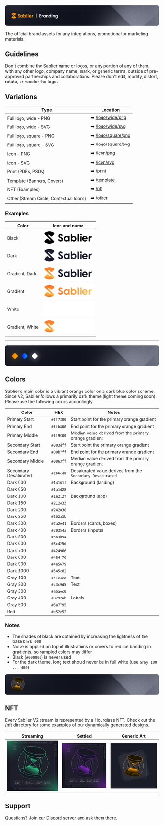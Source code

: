![Sablier Branding](/template/banner-branding.png)

The official brand assets for any integrations, promotional or marketing materials.

## Guidelines

Don't combine the Sablier name or logos, or any portion of any of them, with any other logo, company name, mark, or generic terms, outside of pre-approved partnerships and collaborations. Please don't edit, modify, distort, rotate, or recolor the logo.

## Variations

| Type                                    | Location                                 |
| --------------------------------------- | ---------------------------------------- |
| Full logo, wide - PNG                   | ➡️ [/logo/wide/png](/logo/wide/png/)     |
| Full logo, wide - SVG                   | ➡️ [/logo/wide/svg](/logo/wide/svg/)     |
| Full logo, square - PNG                 | ➡️ [/logo/square/png](/logo/square/png/) |
| Full logo, square - SVG                 | ➡️ [/logo/square/svg](/logo/square/svg/) |
| Icon - PNG                              | ➡️ [/icon/png](/icon/png)                |
| Icon - SVG                              | ➡️ [/icon/svg](/icon/svg)                |
| Print (PDFs, PSDs)                      | ➡️ [/print](/print)                      |
| Template (Banners, Covers)              | ➡️ [/template](/template)                |
| NFT (Examples)                          | ➡️ [/nft](/nft)                          |
| Other (Stream Circle, Contextual Icons) | ➡️ [/other](/other)                      |

### Examples

| Color           | Icon and name                                                                  |
| --------------- | ------------------------------------------------------------------------------ |
| Black           | <img src="logo/wide/png/logo-wide-all-black.png" alt="logo" height="50"/>      |
| Dark            | <img src="logo/wide/png/logo-wide-all-dark.png" alt="logo" height="50"/>       |
| Gradient, Dark  | <img src="logo/wide/png/logo-wide-gradient-dark.png" alt="logo" height="50"/>  |
| Gradient        | <img src="logo/wide/png/logo-wide-all-gradient.png" alt="logo" height="50"/>   |
| White           | <img src="logo/wide/png/logo-wide-all-white.png" alt="logo" height="50"/>      |
| Gradient, White | <img src="logo/wide/png/logo-wide-gradient-white.png" alt="logo" height="50"/> |

---

![Sablier Colors](/template/banner-colors.png)

## Colors

Sablier's main color is a vibrant orange color on a dark blue color scheme. Since V2, Sablier follows a primarily dark theme (light theme coming soon). Please use the following colors accordingly.

| Color                 | HEX       | Notes                                                      |
| --------------------- | --------- | ---------------------------------------------------------- |
| Primary Start         | `#ff7300` | Start point for the primary orange gradient                |
| Primary End           | `#ffb800` | End point for the primary orange gradient                  |
| Primary Middle        | `#ff9C00` | Median value derived from the primary orange gradient      |
| Secondary Start       | `#003dff` | Start point the primary orange gradient                    |
| Secondary End         | `#00b7ff` | End point for the primary orange gradient                  |
| Secondary Middle      | `#0063ff` | Median value derived from the primary orange gradient      |
| Secondary Desaturated | `#266cd9` | Desaturated value derived from the `Secondary Desaturated` |
| Dark 000              | `#14161f` | Background (landing)                                       |
| Dark 050              | `#1a1d28` |                                                            |
| Dark 100              | `#1e212f` | Background (app)                                           |
| Dark 150              | `#212433` |                                                            |
| Dark 200              | `#242838` |                                                            |
| Dark 250              | `#262a3b` |                                                            |
| Dark 300              | `#2a2e41` | Borders (cards, boxes)                                     |
| Dark 400              | `#30354a` | Borders (inputs)                                           |
| Dark 500              | `#363b54` |                                                            |
| Dark 600              | `#3c425d` |                                                            |
| Dark 700              | `#424966` |                                                            |
| Dark 800              | `#484f70` |                                                            |
| Dark 900              | `#4e5679` |                                                            |
| Dark 1000             | `#545c82` |                                                            |
| Gray 100              | `#e1e4ea` | Text                                                       |
| Gray 200              | `#c3c9d5` | Text                                                       |
| Gray 300              | `#a5aec0` |                                                            |
| Gray 400              | `#8792ab` | Labels                                                     |
| Gray 500              | `#6a7795` |                                                            |
| Red                   | `#e52e52` |                                                            |

### Notes

- The shades of black are obtained by increasing the lightness of the base `Dark 000`
- Noise is applied on top of illustrations or covers to reduce banding in gradients, so sampled colors may differ
- Black (`#000000`) is never used
- For the dark theme, long text should never be in full white (use `Gray 100 ... 400`)

![Sablier NFTs](/template/banner-nft.png)

## NFT

Every Sablier V2 stream is represented by a Hourglass NFT. Check out the [/nft](/nft/) directory for some examples of our dynamically generated designs.

| Streaming                  | Settled                     | Generic Art                            |
| -------------------------- | --------------------------- | -------------------------------------- |
| ![NFT](/nft/nft-green.png) | ![NFT](/nft/nft-purple.png) | ![NFT Art](/nft/nft-hourglass-art.png) |

## Support

Questions? Join [our Discord server](https://discord.gg/KXajCXC) and ask them there.
